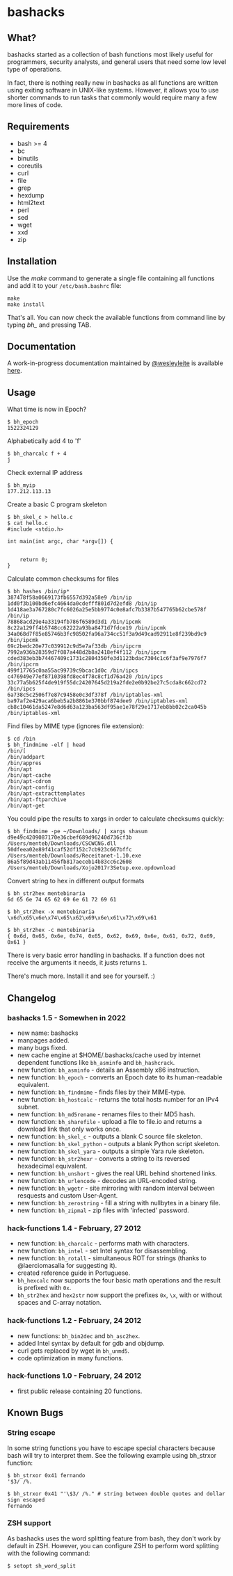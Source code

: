 # bashacks

## What?

bashacks started as a collection of bash functions most likely useful for programmers, security analysts, and general users that need some low level type of operations.

In fact, there is nothing really new in bashacks as all functions are written using exiting software in UNIX-like systems. However, it allows you to use shorter commands to run tasks that commonly would require many a few more lines of code.

## Requirements

* bash >= 4
* bc
* binutils
* coreutils
* curl
* file
* grep
* hexdump
* html2text
* perl
* sed
* wget
* xxd
* zip

## Installation

Use the *make* command to generate a single file containing all functions and add it to your ```/etc/bash.bashrc``` file:

    make
    make install

 That's all. You can now check the available functions from command line by typing *bh_* and pressing TAB.

## Documentation

A work-in-progress documentation maintained by [@wesleyleite](https://github.com/wesleyleite) is available [here](https://bashacks.readthedocs.io/).

## Usage

What time is now in Epoch?

    $ bh_epoch
    1522324129

Alphabetically add 4 to 'f'

    $ bh_charcalc f + 4
    j

Check external IP address

    $ bh_myip
    177.212.113.13

Create a basic C program skeleton

    $ bh_skel_c > hello.c
    $ cat hello.c
    #include <stdio.h>

    int main(int argc, char *argv[]) {


        return 0;
    }

Calculate common checksums for files

    $ bh_hashes /bin/ip*
    387478f58a0669173fb6557d392a58e9 /bin/ip
    1dd0f3b100bd6efc4664da0cdefff801d7d2efd8 /bin/ip
    1d418ae3a767280c7fc6026a25e5bb9774c0e8afc7b3387b547765b62cbe578f /bin/ip
    78868acd29e4a33194fb786f6589d3d1 /bin/ipcmk
    8c22a129ff4b5748cc62222a93ba8471d7fdce19 /bin/ipcmk
    34a068d7f85e85746b3fc98502fa96a734cc51f3a9d49cad92911e8f239bd9c9 /bin/ipcmk
    69c2bedc20e77c039912c9d5e7af33db /bin/ipcrm
    7992a936b28359d7f087a448d2b8a2418ef4f112 /bin/ipcrm
    cded383eb3b74467409c1731c2804350fe3d1123bdac7304c1c6f3af9e7976f7 /bin/ipcrm
    499f17765c0aa55ac99739c9bcac1d0c /bin/ipcs
    c476949e77ef8710398fd8ec4f78c8cf1d76a420 /bin/ipcs
    33c77a5b625f4de919f55dc24207645d219a2fde2e0b92be27c5cda8c662cd72 /bin/ipcs
    6a738c5c2506f7e87c9458e0c3df378f /bin/iptables-xml
    ba97af2e429aca6beb5a2b8861e370bbf874dee9 /bin/iptables-xml
    cb8c10461da5247e8d6d63a123ba563df95ae1e78f29e1717eb8bb02c2ca045b /bin/iptables-xml

Find files by MIME type (ignores file extension):

    $ cd /bin
    $ bh_findmime -elf | head
    /bin/[
    /bin/addpart
    /bin/appres
    /bin/apt
    /bin/apt-cache
    /bin/apt-cdrom
    /bin/apt-config
    /bin/apt-extracttemplates
    /bin/apt-ftparchive
    /bin/apt-get

You could pipe the results to xargs in order to calculate checksums quickly:

    $ bh_findmime -pe ~/Downloads/ | xargs shasum
    d9e49c4209087170e36cbef689d96240d736cf3b  /Users/menteb/Downloads/CSCWCNG.dll
    50dfeea02e89f41caf52df152c7cb923c667bffc  /Users/menteb/Downloads/Receitanet-1.10.exe
    86a5f89d43ab11456fb817aeceb14b83cc6c2608  /Users/menteb/Downloads/Xojo2017r3Setup.exe.opdownload

Convert string to hex in different output formats

    $ bh_str2hex mentebinaria
    6d 65 6e 74 65 62 69 6e 61 72 69 61

    $ bh_str2hex -x mentebinaria
    \x6d\x65\x6e\x74\x65\x62\x69\x6e\x61\x72\x69\x61

    $ bh_str2hex -c mentebinaria
    { 0x6d, 0x65, 0x6e, 0x74, 0x65, 0x62, 0x69, 0x6e, 0x61, 0x72, 0x69, 0x61 }

There is very basic error handling in bashacks. If a function does not receive the arguments it needs, it justs returns `1`.

There's much more. Install it and see for yourself. :)

## Changelog

### bashacks 1.5 - Somewhen in 2022

* new name: bashacks
* manpages added.
* many bugs fixed.
* new cache engine at $HOME/.bashacks/cache used by internet dependent functions like `bh_asminfo` and `bh_hashcrack`.
* new function: `bh_asminfo` - details an Assembly x86 instruction.
* new function: `bh_epoch` - converts an Epoch date to its human-readable equivalent.
* new function: `bh_findmime` - finds files by their MIME-type.
* new function: `bh_hostcalc` - returns the total hosts number for an IPv4 subnet.
* new function: `bh_md5rename` - renames files to their MD5 hash.
* new function: `bh_sharefile` - upload a file to file.io and returns a download link that only works once.
* new function: `bh_skel_c` - outputs a blank C source file skeleton.
* new function: `bh_skel_python` - outputs a blank Python script skeleton.
* new function: `bh_skel_yara` - outputs a simple Yara rule skeleton.
* new function: `bh_str2hexr` - converts a string to its reversed hexadecimal equivalent.
* new function: `bh_unshort` - gives the real URL behind shortened links.
* new function: `bh_urlencode` - decodes an URL-encoded string.
* new function: `bh_wgetr` -  site mirroring with random interval between resquests and custom User-Agent.
* new function: `bh_zerostring` - fill a string with nullbytes in a binary file.
* new function: `bh_zipmal` - zip files with 'infected' password.

### hack-functions 1.4 - February, 27 2012

* new function: `bh_charcalc` - performs math with characters.
* new function: `bh_intel` - set Intel syntax for disassembling.
* new function: `bh_rotall` - simultaneous ROT for strings (thanks to @laerciomasalla for suggesting it).
* created reference guide in Portuguese.
* `bh_hexcalc` now supports the four basic math operations and the result is prefixed with `0x`.
* `bh_str2hex` and `hex2str` now support the prefixes `0x`, `\x`, with or without spaces and C-array notation.

### hack-functions 1.2 - February, 24 2012

* new functions: `bh_bin2dec` and `bh_asc2hex`.
* added Intel syntax by default for gdb and objdump.
* curl gets replaced by wget in `bh_unmd5`.
* code optimization in many functions.

### hack-functions 1.0 - February, 24 2012

* first public release containing 20 functions.

## Known Bugs

### String escape

In some string functions you have to escape special characters because bash will try to
interpret them. See the following example using bh_strxor function:

    $ bh_strxor 0x41 fernando
    '$3/ /%.

    $ bh_strxor 0x41 "'\$3/ /%." # string between double quotes and dollar sign escaped
    fernando
    
### ZSH support

As bashacks uses the word splitting feature from bash, they don't work by default in ZSH. However, you can configure ZSH to perform word splitting with the following command:

    $ setopt sh_word_split
